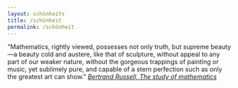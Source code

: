 ```yaml
---
layout: schönheits
title: /schönheit
permalink: /schönheit
---
```


<p>"Mathematics, rightly viewed, possesses not only truth, but supreme beauty—a beauty cold and austere, like that of sculpture, without appeal to any part of our weaker nature, without the gorgeous trappings of painting or music, yet sublimely pure, and capable of a stern perfection such as only the greatest art can show."
<i><a href="https://revistaliterariakatharsis.org/myslog.pdf#page=27" target="_blank" rel="noopener noreferrer">Bertrand Russell, The study of mathematics</a></i></p>
